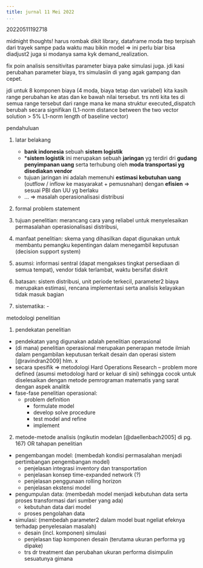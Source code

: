 ```yaml
---
title: jurnal 11 Mei 2022
...
```

20220511192718

midnight thoughts!
harus rombak dikit library, dataframe moda ttep terpisah dari trayek sampe pada waktu mau bikin model => ini perlu biar bisa diadjust2 juga si modanya sama kyk demand_realization.

fix poin analisis sensitivitas parameter biaya pake simulasi juga. jdi kasi perubahan parameter biaya, trs simulasiin di yang agak gampang dan cepet.

jdi untuk 8 komponen biaya (4 moda, biaya tetap dan variabel) kita kasih range perubahan ke atas dan ke bawah nilai tersebut. trs nnti kita tes di semua range tersebut dari range mana ke mana struktur executed_dispatch berubah secara signifikan (L1-norm distance between the two vector solution > 5% L1-norm length of baseline vector)

pendahuluan

1. latar belakang
    - **bank indonesia** sebuah **sistem logistik**
    - ***sistem logistik** ini merupakan sebuah **jaringan** yg terdiri dri **gudang penyimpanan uang** serta terhubung oleh **moda transportasi yg disediakan vendor**
    - tujuan jaringan ini adalah memenuhi **estimasi kebutuhan uang** (outflow / inflow ke masyarakat + pemusnahan) dengan **efisien** => sesuai PBI dan UU yg berlaku
    - ... => masalah operasionalisasi distribusi

2. formal problem statement

3. tujuan penelitian: merancang cara yang reliabel untuk menyelesaikan permasalahan operasionalisasi distribusi,

4. manfaat penelitian: skema yang dihasilkan dapat digunakan untuk membantu pemangku kepentingan dalam menegambil keputusan (decision support system)

5. asumsi: informasi sentral (dapat mengakses tingkat persediaan di semua tempat), vendor tidak terlambat, waktu bersifat diskrit

6. batasan: sistem distribusi, unit periode terkecil, parameter2 biaya merupakan estimasi, rencana implementasi serta analisis kelayakan tidak masuk bagian

7. sistematika: -

metodologi penelitian

1. pendekatan penelitian

- pendekatan yang digunakan adalah penelitian operasional
- (di mana) penelitian operasional merupakan penerapan metode ilmiah dalam pengambilan keputusan terkait desain dan operasi sistem [@ravindran2009] hlm. x
- secara spesifik => metodologi Hard Operations Research – problem more defined (asumsi metodologi hard or keluar di sini) sehingga cocok untuk diselesaikan dengan metode pemrograman matematis yang sarat dengan aspek analitik
- fase-fase penelitian operasional:
  - problem definition
    - formulate model
    - develop solve procedure
    - test model and refine
    - implement

2. metode-metode analisis (ngikutin modelan [@daellenbach2005] di pg. 167) OR tahapan penelitian

- pengembangan model: (membedah kondisi permasalahan menjadi pertimbangan pengembangan model)
  - penjelasan integrasi inventory dan transportation
  - penjelasan konsep time-expanded network (?)
  - penjelasan penggunaan rolling horizon
  - penjelasan ekstensi model
- pengumpulan data: (membedah model menjadi kebutuhan data serta proses transformasi dari sumber yang ada)
  - kebutuhan data dari model
  - proses pengolahan data
- simulasi: (membedah parameter2 dalam model buat ngeliat efeknya terhadap penyelesaian masalah)
  - desain (incl. komponen) simulasi
  - penjelasan tiap komponen desain (terutama ukuran performa yg dipake)
  - trs dr treatment dan perubahan ukuran performa disimpulin sesuatunya gimana
